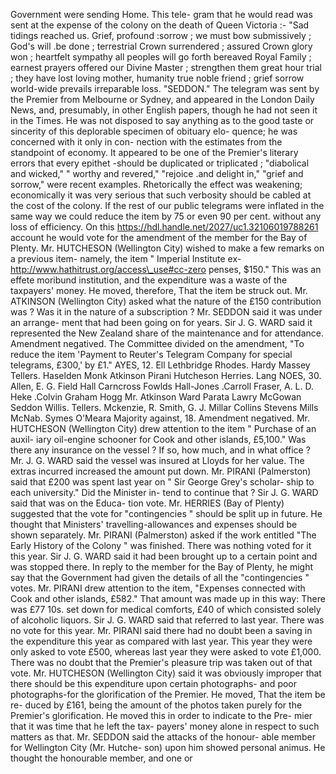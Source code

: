Government were sending Home. This tele- gram that he would read was sent at the expense of the colony on the death of Queen Victoria :- "Sad tidings reached us. Grief, profound :sorrow ; we must bow submissively ; God's will .be done ; terrestrial Crown surrendered ; assured Crown glory won ; heartfelt sympathy all peoples will go forth bereaved Royal Family ; earnest prayers offered our Divine Master ; strengthen them great hour trial ; they have lost loving mother, humanity true noble friend ; grief sorrow world-wide prevails irreparable loss. "SEDDON." The telegram was sent by the Premier from Melbourne or Sydney, and appeared in the London Daily News, and, presumably, in other English papers, though he had not seen it in the Times. He was not disposed to say anything as to the good taste or sincerity of this deplorable specimen of obituary elo- quence; he was concerned with it only in con- nection with the estimates from the standpoint of economy. It appeared to be one of the Premier's literary errors that every epithet -should be duplicated or triplicated ; "diabolical and wicked," " worthy and revered," "rejoice .and delight in," "grief and sorrow," were recent examples. Rhetorically the effect was weakening; economically it was very serious that such verbosity should be cabled at the cost of the colony. If the rest of our public telegrams were inflated in the same way we could reduce the item by 75 or even 90 per cent. without any loss of efficiency. On this https://hdl.handle.net/2027/uc1.32106019788261 account he would vote for the amendment of the member for the Bay of Plenty. Mr. HUTCHESON (Wellington City) wished to make a few remarks on a previous item- namely, the item " Imperial Institute ex- http://www.hathitrust.org/access\_use#cc-zero penses, $150." This was an effete moribund institution, and the expenditure was a waste of the taxpayers' money. He moved, therefore, That the item be struck out. Mr. ATKINSON (Wellington City) asked what the nature of the £150 contribution was ? Was it in the nature of a subscription ? Mr. SEDDON said it was under an arrange- ment that had been going on for years. Sir J. G. WARD said it represented the New Zealand share of the maintenance and for attendance. Amendment negatived. The Committee divided on the amendment, "To reduce the item 'Payment to Reuter's Telegram Company for special telegrams, £300,' by £1." AYES, 12. Ell Lethbridge Rhodes. Hardy Massey Tellers. Haselden Monk Atkinson Pirani Hutcheson Herries. Lang NOES, 30. Allen, E. G. Field Hall Carncross Fowlds Hall-Jones .Carroll Fraser, A. L. D. Heke .Colvin Graham Hogg Mr. Atkinson Ward Parata Lawry McGowan Seddon Willis. Tellers. Mckenzie, R. Smith, G. J. Millar Collins Stevens Mills McNab. Symes O'Meara Majority against, 18. Amendment negatived. Mr. HUTCHESON (Wellington City) drew attention to the item " Purchase of an auxil- iary oil-engine schooner for Cook and other islands, £5,100." Was there any insurance on the vessel ? If so, how much, and in what office ? Mr. J. G. WARD said the vessel was insured at Lloyds for her value. The extras incurred increased the amount put down. Mr. PIRANI (Palmerston) said that £200 was spent last year on " Sir George Grey's scholar- ship to each university." Did the Minister in- tend to continue that ? Sir J. G. WARD said that was on the Educa- tion vote. Mr. HERRIES (Bay of Plenty) suggested that the vote for "contingencies " should be split up in future. He thought that Ministers' travelling-allowances and expenses should be shown separately. Mr. PIRANI (Palmerston) asked if the work entitled "The Early History of the Colony " was finished. There was nothing voted for it this year. Sir J. G. WARD said it had been brought up to a certain point and was stopped there. In reply to the member for the Bay of Plenty, he might say that the Government had given the details of all the "contingencies " votes. Mr. PIRANI drew attention to the item, "Expenses connected with Cook and other islands, £582." That amount was made up in this way: There was £77 10s. set down for medical comforts, £40 of which consisted solely of alcoholic liquors. Sir J. G. WARD said that referred to last year. There was no vote for this year. Mr. PIRANI said there had no doubt been a saving in the expenditure this year as compared with last year. This year they were only asked to vote £500, whereas last year they were asked to vote £1,000. There was no doubt that the Premier's pleasure trip was taken out of that vote. Mr. HUTCHESON (Wellington City) said it was obviously improper that there should be this expenditure upon certain photographs- and poor photographs-for the glorification of the Premier. He moved, That the item be re- duced by £161, being the amount of the photos taken purely for the Premier's glorification. He moved this in order to indicate to the Pre- mier that it was time that he left the tax- payers' money alone in respect to such matters as that. Mr. SEDDON said the attacks of the honour- able member for Wellington City (Mr. Hutche- son) upon him showed personal animus. He thought the honourable member, and one or 